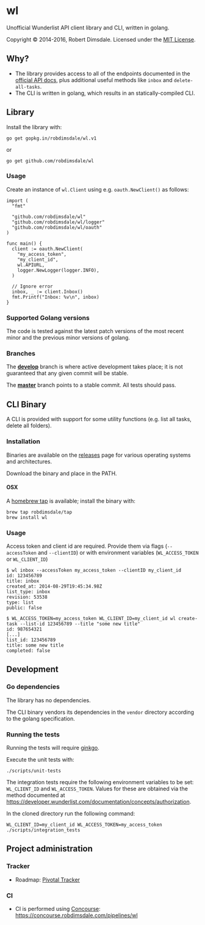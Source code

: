 wl
==

Unofficial Wunderlist API client library and CLI, written in golang.

Copyright © 2014-2016, Robert Dimsdale.
Licensed under the [MIT License](https://github.com/robdimsdale/wl/blob/master/LICENSE).

## Why?

- The library provides access to all of the endpoints documented in the
  [official API docs](https://developer.wunderlist.com/documentation/),
  plus additional useful methods like `inbox` and `delete-all-tasks`.
- The CLI is written in golang, which results in an statically-compiled CLI.

## Library

Install the library with:

```
go get gopkg.in/robdimsdale/wl.v1
```

or

```
go get github.com/robdimsdale/wl
```

### Usage

Create an instance of `wl.Client` using e.g. `oauth.NewClient()` as follows:

```
import (
  "fmt"

  "github.com/robdimsdale/wl"
  "github.com/robdimsdale/wl/logger"
  "github.com/robdimsdale/wl/oauth"
)

func main() {
  client := oauth.NewClient(
    "my_access_token",
    "my_client_id",
    wl.APIURL,
    logger.NewLogger(logger.INFO),
  )

  // Ignore error
  inbox, _ := client.Inbox()
  fmt.Printf("Inbox: %v\n", inbox)
}
```

### Supported Golang versions

The code is tested against the latest patch versions of the most recent minor
and the previous minor versions of golang.

### Branches

The [**develop**](https://github.com/robdimsdale/wl/tree/develop) branch is
where active development takes place; it is not guaranteed that any given
commit will be stable.

The [**master**](https://github.com/robdimsdale/wl/tree/master) branch points
to a stable commit. All tests should pass.

## CLI Binary

A CLI is provided with support for some utility functions
(e.g. list all tasks, delete all folders).

### Installation

Binaries are available on the [releases](https://github.com/robdimsdale/wl/releases)
page for various operating systems and architectures.

Download the binary and place in the PATH.

#### OSX

A [homebrew tap](https://github.com/robdimsdale/homebrew-tap) is available;
install the binary with:

```
brew tap robdimsdale/tap
brew install wl
```

### Usage

Access token and client id are required. Provide them via flags (`--accessToken` and `--clientID`) or with environment variables (`WL_ACCESS_TOKEN` or `WL_CLIENT_ID`)

```
$ wl inbox --accessToken my_access_token --clientID my_client_id
id: 123456789
title: inbox
created_at: 2014-08-29T19:45:34.98Z
list_type: inbox
revision: 53538
type: list
public: false

$ WL_ACCESS_TOKEN=my_access_token WL_CLIENT_ID=my_client_id wl create-task --list-id 123456789 --title "some new title"
id: 987654321
[...]
list_id: 123456789
title: some new title
completed: false
```

## Development

### Go dependencies

The library has no dependencies.

The CLI binary vendors its dependencies in the `vendor` directory according
to the golang specification.

### Running the tests

Running the tests will require [ginkgo](http://onsi.github.io/ginkgo/).

Execute the unit tests with:

```
./scripts/unit-tests
```

The integration tests require the following environment variables to be set:
`WL_CLIENT_ID` and `WL_ACCESS_TOKEN`.
Values for these are obtained via the method documented at
https://developer.wunderlist.com/documentation/concepts/authorization.

In the cloned directory run the following command:

```
WL_CLIENT_ID=my_client_id WL_ACCESS_TOKEN=my_access_token ./scripts/integration_tests
```

## Project administration

### Tracker

- Roadmap: [Pivotal Tracker](https://www.pivotaltracker.com/n/projects/1235310)

### CI

- CI is performed using [Concourse](http://concourse.ci):
https://concourse.robdimsdale.com/pipelines/wl
